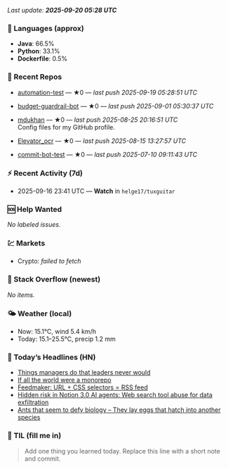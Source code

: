 

<!-- DAILY-SECTION:START -->
_Last update: **2025-09-20 05:28 UTC**_


### 🧪 Languages (approx)
- **Java**: 66.5%
- **Python**: 33.1%
- **Dockerfile**: 0.5%

### 🔧 Recent Repos
- [automation-test](https://github.com/mdukhan/automation-test) — ★0 — _last push 2025-09-19 05:28:51 UTC_  
  
- [budget-guardrail-bot](https://github.com/mdukhan/budget-guardrail-bot) — ★0 — _last push 2025-09-01 05:30:37 UTC_  
  
- [mdukhan](https://github.com/mdukhan/mdukhan) — ★0 — _last push 2025-08-25 20:16:51 UTC_  
  Config files for my GitHub profile.
- [Elevator_ocr](https://github.com/mdukhan/Elevator_ocr) — ★0 — _last push 2025-08-15 13:27:57 UTC_  
  
- [commit-bot-test](https://github.com/mdukhan/commit-bot-test) — ★0 — _last push 2025-07-10 09:11:43 UTC_  
  

### ⚡ Recent Activity (7d)
- 2025-09-16 23:41 UTC — **Watch** in `helge17/tuxguitar`

### 🆘 Help Wanted
_No labeled issues._

### 💹 Markets
- Crypto: _failed to fetch_

### 🧩 Stack Overflow (newest)
_No items._

### 🌤️ Weather (local)
- Now: 15.1°C, wind 5.4 km/h
- Today: 15.1–25.5°C, precip 1.2 mm

### 📰 Today’s Headlines (HN)
- [Things managers do that leaders never would](https://obsidian.md/blog/less-is-safer/)
- [If all the world were a monorepo](https://simonsinek.com/stories/5-things-managers-do-that-leaders-never-would-according-to-simon/)
- [Feedmaker: URL + CSS selectors = RSS feed](https://jtibs.substack.com/p/if-all-the-world-were-a-monorepo)
- [Hidden risk in Notion 3.0 AI agents: Web search tool abuse for data exfiltration](https://feedmaker.fly.dev)
- [Ants that seem to defy biology – They lay eggs that hatch into another species](https://www.codeintegrity.ai/blog/notion)

### 🧠 TIL (fill me in)
> Add one thing you learned today. Replace this line with a short note and commit.

<!-- DAILY-SECTION:END -->

